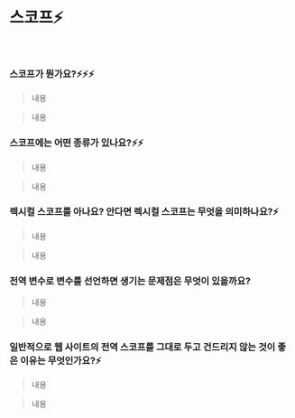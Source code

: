 # 스코프⚡️

<br/>

### 스코프가 뭔가요?⚡️⚡️⚡️

> 내용

> 내용

### 스코프에는 어떤 종류가 있나요?⚡️⚡️

> 내용

> 내용

### 렉시컬 스코프를 아나요? 안다면 렉시컬 스코프는 무엇을 의미하나요?⚡️

> 내용

> 내용

### 전역 변수로 변수를 선언하면 생기는 문제점은 무엇이 있을까요?

> 내용

> 내용

### 일반적으로 웹 사이트의 전역 스코프를 그대로 두고 건드리지 않는 것이 좋은 이유는 무엇인가요?⚡️

> 내용

> 내용
